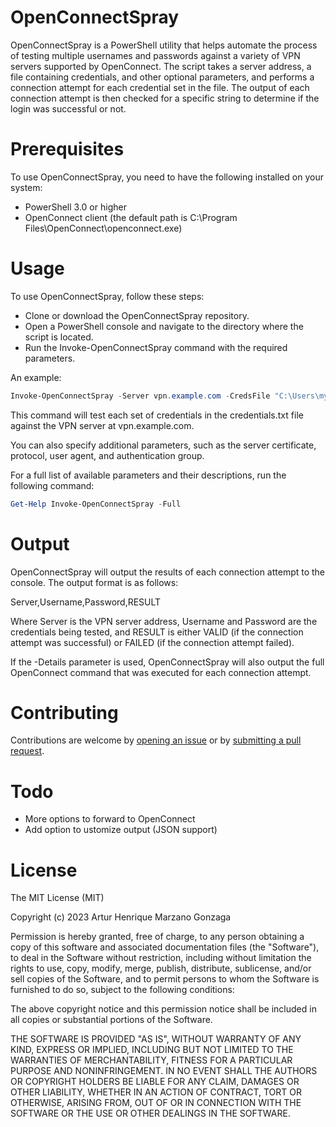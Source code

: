 # OpenConnectSpray

OpenConnectSpray is a PowerShell utility that helps automate the process of testing multiple usernames and passwords against a variety of VPN servers supported by OpenConnect. The script takes a server address, a file containing credentials, and other optional parameters, and performs a connection attempt for each credential set in the file. The output of each connection attempt is then checked for a specific string to determine if the login was successful or not.

# Prerequisites

To use OpenConnectSpray, you need to have the following installed on your system:

* PowerShell 3.0 or higher
* OpenConnect client (the default path is C:\Program Files\OpenConnect\openconnect.exe)

# Usage

To use OpenConnectSpray, follow these steps:

* Clone or download the OpenConnectSpray repository.
* Open a PowerShell console and navigate to the directory where the script is located.
* Run the Invoke-OpenConnectSpray command with the required parameters.

An example:

```powershell
Invoke-OpenConnectSpray -Server vpn.example.com -CredsFile "C:\Users\myuser\credentials.txt"
```

This command will test each set of credentials in the credentials.txt file against the VPN server at vpn.example.com.

You can also specify additional parameters, such as the server certificate, protocol, user agent, and authentication group.

For a full list of available parameters and their descriptions, run the following command:

```powershell
Get-Help Invoke-OpenConnectSpray -Full
```

# Output

OpenConnectSpray will output the results of each connection attempt to the console. The output format is as follows:

Server,Username,Password,RESULT

Where Server is the VPN server address, Username and Password are the credentials being tested, and RESULT is either VALID (if the connection attempt was successful) or FAILED (if the connection attempt failed).

If the -Details parameter is used, OpenConnectSpray will also output the full OpenConnect command that was executed for each connection attempt.

# Contributing

Contributions are welcome by [opening an issue](https://github.com/Macmod/OpenConnectSpray/issues/new) or by [submitting a pull request](https://github.com/Macmod/OpenConnectSpray/pulls).

# Todo

* More options to forward to OpenConnect
* Add option to ustomize output (JSON support)

# License

The MIT License (MIT)

Copyright (c) 2023 Artur Henrique Marzano Gonzaga

Permission is hereby granted, free of charge, to any person
obtaining a copy of this software and associated documentation
files (the "Software"), to deal in the Software without
restriction, including without limitation the rights to use,
copy, modify, merge, publish, distribute, sublicense, and/or sell
copies of the Software, and to permit persons to whom the
Software is furnished to do so, subject to the following
conditions:

The above copyright notice and this permission notice shall be
included in all copies or substantial portions of the Software.

THE SOFTWARE IS PROVIDED "AS IS", WITHOUT WARRANTY OF ANY KIND,
EXPRESS OR IMPLIED, INCLUDING BUT NOT LIMITED TO THE WARRANTIES
OF MERCHANTABILITY, FITNESS FOR A PARTICULAR PURPOSE AND
NONINFRINGEMENT. IN NO EVENT SHALL THE AUTHORS OR COPYRIGHT
HOLDERS BE LIABLE FOR ANY CLAIM, DAMAGES OR OTHER LIABILITY,
WHETHER IN AN ACTION OF CONTRACT, TORT OR OTHERWISE, ARISING
FROM, OUT OF OR IN CONNECTION WITH THE SOFTWARE OR THE USE OR
OTHER DEALINGS IN THE SOFTWARE.
